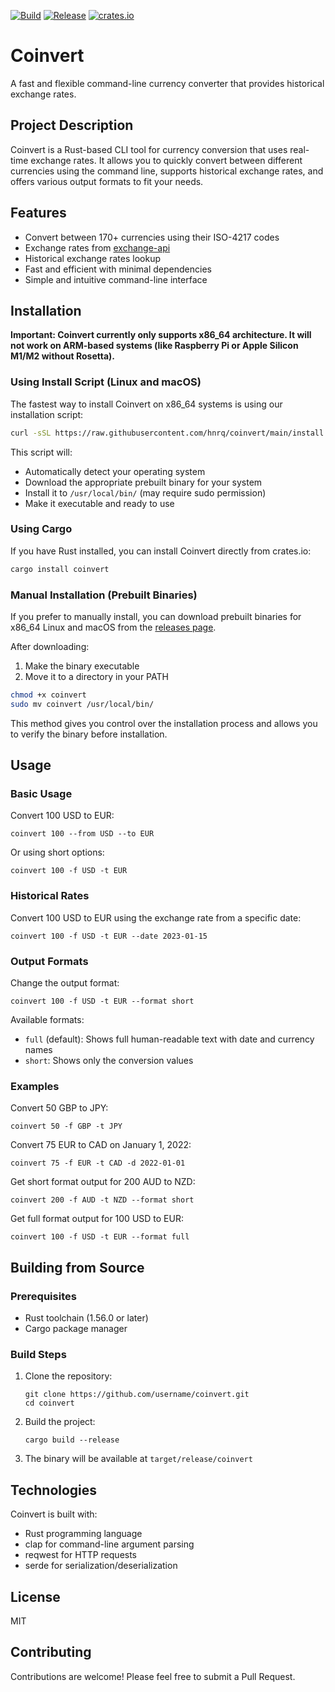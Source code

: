 [![Build](https://github.com/hnrq/coinvert/actions/workflows/ci.yml/badge.svg)](https://github.com/hnrq/coinvert/actions/workflows/ci.yml)
[![Release](https://github.com/hnrq/coinvert/actions/workflows/release.yml/badge.svg)](https://github.com/hnrq/coinvert/actions/workflows/release.yml)
[![crates.io](https://img.shields.io/crates/v/coinvert.svg)](https://crates.io/crates/coinvert)

# Coinvert
A fast and flexible command-line currency converter that provides historical exchange rates.

## Project Description

Coinvert is a Rust-based CLI tool for currency conversion that uses real-time exchange rates. It allows you to quickly convert between different currencies using the command line, supports historical exchange rates, and offers various output formats to fit your needs.

## Features

- Convert between 170+ currencies using their ISO-4217 codes
- Exchange rates from [exchange-api](https://github.com/fawazahmed0/exchange-api)
- Historical exchange rates lookup
- Fast and efficient with minimal dependencies
- Simple and intuitive command-line interface

## Installation

**Important: Coinvert currently only supports x86_64 architecture. It will not work on ARM-based systems (like Raspberry Pi or Apple Silicon M1/M2 without Rosetta).**

### Using Install Script (Linux and macOS)

The fastest way to install Coinvert on x86_64 systems is using our installation script:

```bash
curl -sSL https://raw.githubusercontent.com/hnrq/coinvert/main/install.sh | bash
```

This script will:
- Automatically detect your operating system
- Download the appropriate prebuilt binary for your system
- Install it to `/usr/local/bin/` (may require sudo permission)
- Make it executable and ready to use

### Using Cargo

If you have Rust installed, you can install Coinvert directly from crates.io:

```bash
cargo install coinvert
```

### Manual Installation (Prebuilt Binaries)

If you prefer to manually install, you can download prebuilt binaries for x86_64 Linux and macOS from the [releases page](https://github.com/hnrq/coinvert/releases).

After downloading:
1. Make the binary executable
2. Move it to a directory in your PATH

```bash
chmod +x coinvert
sudo mv coinvert /usr/local/bin/
```

This method gives you control over the installation process and allows you to verify the binary before installation.

## Usage

### Basic Usage

Convert 100 USD to EUR:

```
coinvert 100 --from USD --to EUR
```

Or using short options:

```
coinvert 100 -f USD -t EUR
```

### Historical Rates

Convert 100 USD to EUR using the exchange rate from a specific date:

```
coinvert 100 -f USD -t EUR --date 2023-01-15
```

### Output Formats

Change the output format:

```
coinvert 100 -f USD -t EUR --format short
```

Available formats:
- `full` (default): Shows full human-readable text with date and currency names
- `short`: Shows only the conversion values
### Examples

Convert 50 GBP to JPY:
```
coinvert 50 -f GBP -t JPY
```

Convert 75 EUR to CAD on January 1, 2022:
```
coinvert 75 -f EUR -t CAD -d 2022-01-01
```

Get short format output for 200 AUD to NZD:
```
coinvert 200 -f AUD -t NZD --format short
```

Get full format output for 100 USD to EUR:
```
coinvert 100 -f USD -t EUR --format full
```

## Building from Source

### Prerequisites

- Rust toolchain (1.56.0 or later)
- Cargo package manager

### Build Steps

1. Clone the repository:
   ```
   git clone https://github.com/username/coinvert.git
   cd coinvert
   ```

2. Build the project:
   ```
   cargo build --release
   ```

3. The binary will be available at `target/release/coinvert`

## Technologies

Coinvert is built with:
- Rust programming language
- clap for command-line argument parsing
- reqwest for HTTP requests
- serde for serialization/deserialization

## License

MIT

## Contributing

Contributions are welcome! Please feel free to submit a Pull Request.

